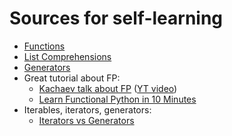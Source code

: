 # Sources for self-learning

* [Functions](https://docs.python.org/3/library/functions.html)
* [List Comprehensions](http://learnpython.org/en/List\_Comprehensions)
* [Generators](http://www.learnpython.org/en/Generators)
* Great  tutorial about FP:&#x20;
  * [Kachaev talk about FP](http://kachayev.github.io/talks/uapycon2012) ([YT video](https://www.youtube.com/watch?v=to5T3V19iyk))
  * [Learn Functional Python in 10 Minutes](https://hackernoon.com/learn-functional-python-in-10-minutes-to-2d1651dece6f)
* Iterables, iterators, generators:&#x20;
  * [Iterators vs Generators](http://nvie.com/posts/iterators-vs-generators/)
